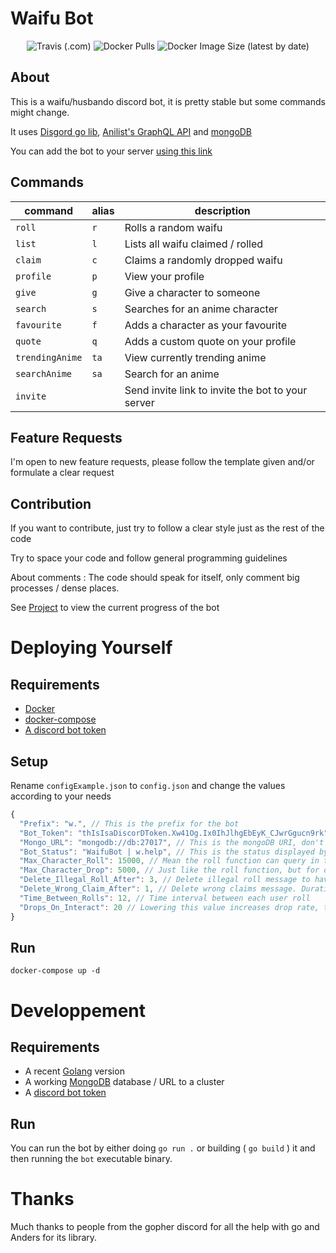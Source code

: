 # Waifu Bot

<p align="center">
  <img alt="Travis (.com)" src="https://img.shields.io/travis/com/karitham/waifubot?style=for-the-badge">
  
  <img alt="Docker Pulls" src="https://img.shields.io/docker/pulls/karithamdocker/go-waifubot?style=for-the-badge">

  <img alt="Docker Image Size (latest by date)" src="https://img.shields.io/docker/image-size/karithamdocker/go-waifubot?style=for-the-badge">
</p>

## About

This is a waifu/husbando discord bot, it is pretty stable but some commands might change.

It uses [Disgord go lib](github.com/andersfylling/disgord), [Anilist's GraphQL API](https://github.com/AniList/ApiV2-GraphQL-Docs) and [mongoDB](https://mongodb.com)

You can add the bot to your server [using this link](https://discord.com/oauth2/authorize?scope=bot&client_id=712332547694264341&permissions=0)

## Commands

| command         | alias | description                                       |
| --------------- | ----- | ------------------------------------------------- |
| `roll`          | `r`   | Rolls a random waifu                              |
| `list`          | `l`   | Lists all waifu claimed / rolled                  |
| `claim`         | `c`   | Claims a randomly dropped waifu                   |
| `profile`       | `p`   | View your profile                                 |
| `give`          | `g`   | Give a character to someone                       |
| `search`        | `s`   | Searches for an anime character                   |
| `favourite`     | `f`   | Adds a character as your favourite                |
| `quote`         | `q`   | Adds a custom quote on your profile               |
| `trendingAnime` | `ta`  | View currently trending anime                     |
| `searchAnime`   | `sa`  | Search for an anime                               |
| `invite`        |       | Send invite link to invite the bot to your server |

## Feature Requests

I'm open to new feature requests, please follow the template given and/or formulate a clear request

## Contribution

If you want to contribute, just try to follow a clear style just as the rest of the code

Try to space your code and follow general programming guidelines

About comments : The code should speak for itself, only comment big processes / dense places.

See [Project](https://github.com/Karitham/WaifuBot/projects/1) to view the current progress of the bot

# Deploying Yourself

## Requirements

- [Docker](https://docs.docker.com/get-docker/)
- [docker-compose](https://docs.docker.com/compose/install/)
- [A discord bot token](discordapp.com/developers)

## Setup

Rename `configExample.json` to `config.json` and change the values according to your needs

```js
{
  "Prefix": "w.", // This is the prefix for the bot
  "Bot_Token": "thIsIsaDiscorDToken.Xw41Og.Ix0IhJlhgEbEyK_CJwrGgucn9rk", // Place your discord bot token here
  "Mongo_URL": "mongodb://db:27017", // This is the mongoDB URI, don't change this unless you know what you are doing
  "Bot_Status": "WaifuBot | w.help", // This is the status displayed by the bot when running
  "Max_Character_Roll": 15000, // Mean the roll function can query in the 15000 most popular character. DOn't go higher than 75000
  "Max_Character_Drop": 5000, // Just like the roll function, but for dropping characters (so they are more popular)
  "Delete_Illegal_Roll_After": 3, // Delete illegal roll message to have a cleaner chat. Duration in minutes
  "Delete_Wrong_Claim_After": 1, // Delete wrong claims message. Duration in minute
  "Time_Between_Rolls": 12, // Time interval between each user roll
  "Drops_On_Interact": 20 // Lowering this value increases drop rate, the opposite works too
}
```

## Run

`docker-compose up -d`

# Developpement

## Requirements

- A recent [Golang](https://golang.org/) version
- A working [MongoDB](https://mongodb.com) database / URL to a cluster
- A [discord bot token](discordapp.com/developers)

## Run

You can run the bot by either doing `go run .` or building ( `go build` ) it and then running the `bot` executable binary.

# Thanks

Much thanks to people from the gopher discord for all the help with go and Anders for its library.
